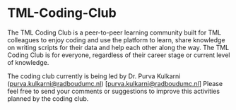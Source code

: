 # TML-Coding-Club
The TML Coding Club is a peer-to-peer learning community built for TML colleagues to enjoy coding and use the platform to learn, share knowledge on writing scripts for their data and help each other along the way. The TML Coding Club is for everyone, regardless of their career stage or current level of knowledge. 

The coding club currently is being led by Dr. Purva Kulkarni (purva.kulkarni@radboudumc.nl) [purva.kulkarni@radboudumc.nl]
Please feel free to send your comments or suggestions to improve this activities planned by the coding club.
